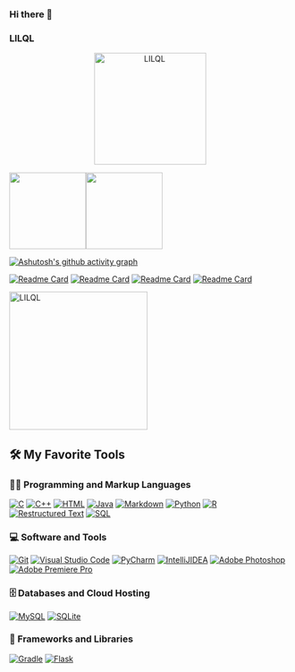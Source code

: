 ### Hi there 👋
### LILQL

<p align="center">
  <a href="https://github.com/LILQL">
    <img height="200px" src="https://user-images.githubusercontent.com/93922014/211177314-d199cc90-5d28-471d-a07c-cbb644a07679.png" alt="LILQL" /></a>
</p>

<!-- Social icons section & Top Langs & GitHub Streak -->
<a href="https://https://github.com/LILQL/"><img height="137px" src="https://github-readme-stats.vercel.app/api?username=LILQL&hide_title=true&hide_border=true&show_icons=true&include_all_commits=true&count_private=true&line_height=21&theme=calm"/><!-- wi*quL3fcV --><img height="137px" src="https://github-readme-stats.vercel.app/api/top-langs/?username=LILQL&langs_count=8&theme=calm&layout=compact&hide_border=true&hide_title=true" />

<!-- Social icons section -->
[![Ashutosh's github activity graph](https://github-readme-activity-graph.cyclic.app/graph?username=LILQL&bg_color=373f51&color=e07a5f&line=edae49&point=ebcfb2&hide_border=true&radius=16)](https://github.com/ashutosh00710/github-readme-activity-graph)

<!-- Readme Card -->
[![Readme Card](https://github-readme-stats.vercel.app/api/pin/?username=LILQL&repo=C&theme=calm)](https://github.com/LILQL/C)
[![Readme Card](https://github-readme-stats.vercel.app/api/pin/?username=LILQL&repo=Python&theme=calm)](https://github.com/LILQL/Python)
[![Readme Card](https://github-readme-stats.vercel.app/api/pin/?username=LILQL&repo=Java&theme=calm)](https://github.com/LILQL/Java)
[![Readme Card](https://github-readme-stats.vercel.app/api/pin/?username=LILQL&repo=test_git&theme=calm)](https://github.com/LILQL/test_git)
  
<p align="left">
  <a href="https://github.com/LILQL">
    <img height="247px" src="https://streak-stats.demolab.com/?user=LILQL&theme=calm&line_height=84" alt="LILQL" /></a>
</p>


<!-- Details --> 
  <summary><h2>🛠️ My Favorite Tools</h2></summary>
  <!-- Some badges are from https://github.com/Ileriayo/markdown-badges -->

  <h3>👨‍💻 Programming and Markup Languages</h3>

  <p>
      <a href="https://github.com/search?q=user%3ADenverCoder1+language%3Ac"><img alt="C" src="https://custom-icon-badges.demolab.com/badge/C-03599C.svg?logo=c-in-hexagon&logoColor=white"></a>
      <a href="https://github.com/search?q=user%3ADenverCoder1+language%3Acpp"><img alt="C++" src="https://custom-icon-badges.demolab.com/badge/C++-9C033A.svg?logo=cpp2&logoColor=white"></a>
      <a href="https://github.com/search?q=user%3ADenverCoder1+language%3Ahtml"><img alt="HTML" src="https://img.shields.io/badge/HTML-E34F26.svg?logo=html5&logoColor=white"></a>
      <a href="https://github.com/search?q=user%3ADenverCoder1+language%3Ajava"><img alt="Java" src="https://custom-icon-badges.demolab.com/badge/Java-007396.svg?logo=java&logoColor=white"></a>
      <a href="https://github.com/search?q=user%3ADenverCoder1+language%3Amarkdown"><img alt="Markdown" src="https://img.shields.io/badge/Markdown-000000.svg?logo=markdown&logoColor=white"></a>
      <a href="https://github.com/search?q=user%3ADenverCoder1+language%3Apython"><img alt="Python" src="https://img.shields.io/badge/Python-14354C.svg?logo=python&logoColor=white"></a>
      <a href="https://github.com/search?q=user%3ADenverCoder1+language%3Ar"><img alt="R" src="https://img.shields.io/badge/R-276DC3.svg?logo=r&logoColor=white"></a>
      <a href="https://github.com/search?q=user%3ADenverCoder1+language%3Arst"><img alt="Restructured Text" src="https://img.shields.io/badge/Restructured Text-3a4148.svg?logo=readthedocs&logoColor=white"></a>
      <a href="https://github.com/search?q=user%3ADenverCoder1+language%3Asql"><img alt="SQL" src="https://custom-icon-badges.demolab.com/badge/SQL-025E8C.svg?logo=database&logoColor=white"></a>
  </p>
  
  <h3>💻 Software and Tools</h3>

  <p>
      <a href="#"><img alt="Git" src="https://img.shields.io/badge/Git-F05033.svg?logo=git&logoColor=white"></a>
      <a href="#"><img alt="Visual Studio Code" src="https://img.shields.io/badge/Visual%20Studio%20Code-0078d7.svg?logo=visual-studio-code&logoColor=white"></a>
      <a href="#"><img alt="PyCharm" src="https://img.shields.io/badge/pycharm-143?logo=pycharm&logoColor=white"></a>
      <a href="#"><img alt="IntelliJIDEA" src="https://img.shields.io/badge/IntelliJIDEA-000000.svg?logo=intellij-idea&logoColor=white"></a>
      <a href="#"><img alt="Adobe Photoshop" src="https://img.shields.io/badge/adobe%20photoshop-%2331A8FF.svg?&logo=adobe%20photoshop&logoColor=white"></a>
      <a href="#"><img alt="Adobe Premiere Pro" src="https://img.shields.io/badge/Adobe%20Premiere%20Pro-9999FF.svg?&logo=Adobe%20Premiere%20Pro&logoColor=white"></a>
  </p>
  
  <h3>🗄️ Databases and Cloud Hosting</h3>

  <p>
      <a href="#"><img alt="MySQL" src="https://img.shields.io/badge/MySQL-00f.svg?logo=mysql&logoColor=white"></a>
      <a href="#"><img alt="SQLite" src ="https://img.shields.io/badge/SQLite-07405e.svg?logo=sqlite&logoColor=white"></a>
  </p>
  
  <h3>🧰 Frameworks and Libraries</h3>

  <p>
      <a href="#"><img alt="Gradle" src ="https://img.shields.io/badge/Gradle-02303A.svg?logo=Gradle&logoColor=white"></a>
      <a href="#"><img alt="Flask" src ="https://img.shields.io/badge/flask-%23000.svg?&logo=flask&logoColor=white"></a>
  </p>

</details>






<!--
**LILQL/LILQL** is a ✨ _special_ ✨ repository because its `README.md` (this file) appears on your GitHub profile.

Here are some ideas to get you started:

- 🔭 I’m currently working on ...
- 🌱 I’m currently learning ...
- 👯 I’m looking to collaborate on ...
- 🤔 I’m looking for help with ...
- 💬 Ask me about ...
- 📫 How to reach me: ...
- 😄 Pronouns: ...
- ⚡ Fun fact: ...
-->
